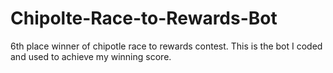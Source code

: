 # Chipolte-Race-to-Rewards-Bot
6th place winner of chipotle race to rewards contest. This is the bot I coded and used to achieve my winning score.
